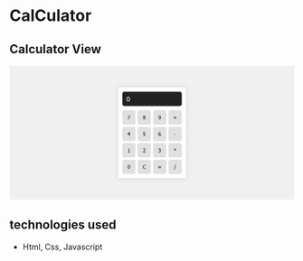 # CalCulator

## Calculator View 

![Calculator Project](img_readme/Calculator.png)

## technologies used
- Html, Css, Javascript
